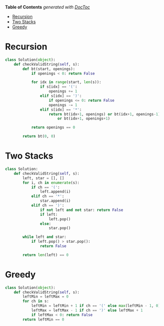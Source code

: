 <!-- START doctoc generated TOC please keep comment here to allow auto update -->
<!-- DON'T EDIT THIS SECTION, INSTEAD RE-RUN doctoc TO UPDATE -->
**Table of Contents**  *generated with [DocToc](https://github.com/thlorenz/doctoc)*

- [Recursion](#recursion)
- [Two Stacks](#two-stacks)
- [Greedy](#greedy)

<!-- END doctoc generated TOC please keep comment here to allow auto update -->

# Recursion

```python
class Solution(object):
    def checkValidString(self, s):
        def bt(start, openings):
            if openings < 0: return False

            for idx in range(start, len(s)):
                if s[idx] == '(':
                    openings += 1
                elif s[idx] == ')':
                    if openings <= 0: return False
                    openings -= 1
                elif s[idx] == '*':
                    return bt(idx+1, openings) or bt(idx+1, openings-1) \
                        or bt(idx+1, openings+1)

            return openings == 0

        return bt(0, 0)
```

# Two Stacks

```python
class Solution:
    def checkValidString(self, s):
        left, star = [], []
        for i, ch in enumerate(s):
            if ch == '(':
                left.append(i)
            elif ch == '*':
                star.append(i)
            elif ch == ')':
                if not left and not star: return False
                if left:
                    left.pop()
                else:
                    star.pop()

        while left and star:
            if left.pop() > star.pop():
                return False

        return len(left) == 0

```

# Greedy

```python
class Solution(object):
    def checkValidString(self, s):
        leftMin = leftMax = 0
        for ch in s:
            leftMin = leftMin + 1 if ch == '(' else max(leftMin - 1, 0)
            leftMax = leftMax - 1 if ch == ')' else leftMax + 1
            if leftMax < 0: return False
        return leftMin == 0
```
